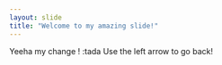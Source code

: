 ```yaml
---
layout: slide
title: "Welcome to my amazing slide!"
---
```

Yeeha my change ! :tada
Use the left arrow to go back!
